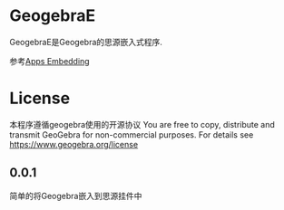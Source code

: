 # GeogebraE
GeogebraE是Geogebra的思源嵌入式程序.

参考[Apps Embedding](https://wiki.geogebra.org/en/Reference:GeoGebra_Apps_Embedding)

# License
本程序遵循geogebra使用的开源协议
You are free to copy, distribute and transmit GeoGebra for non-commercial purposes. For details see https://www.geogebra.org/license

## 0.0.1
简单的将Geogebra嵌入到思源挂件中
